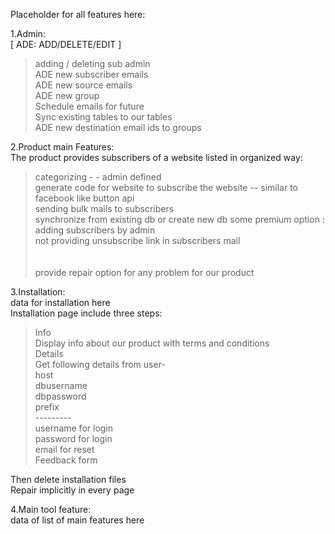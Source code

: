 Placeholder for all features here:

1.Admin:<br>
[ ADE: ADD/DELETE/EDIT ]

>adding / deleting sub admin<br>
>ADE new subscriber emails<br>
>ADE new source emails<br>
>ADE new group<br>
>Schedule emails for future<br>
>Sync existing tables to our tables<br>
>ADE new destination email ids to groups<br>

2.Product main Features:<br>
The product provides subscribers of a website listed in organized way:<br>
>categorizing - - admin defined<br>
>generate code for website to subscribe the website -- similar to facebook like button api<br>
>sending bulk mails to subscribers<br>
>synchronize from existing db or create new db
some premium option :<br>
>adding subscribers by admin<br>
>not providing unsubscribe link in subscribers mail<br>
<br><br>
>provide repair option for any problem for our product<br>

3.Installation: 
<br>data for installation here<br>
Installation page include three steps:<br>

>Info<br>
>Display info about our product with terms and conditions<br>
>Details<br>
Get following details from user-<br>
>host <br>
>dbusername<br>
>dbpassword<br>
>prefix<br>
---------<br>
>username for login<br>
>password for login<br>
>email for reset<br>
>Feedback form<br>

Then delete installation files<br>
Repair implicitly in every page<br>
 


4.Main tool feature:
<br>data of list of main features here

